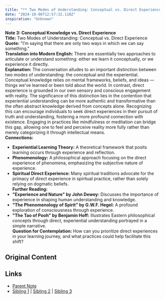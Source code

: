 ```yaml
---
title: "** Two Modes of Understanding: Conceptual vs. Direct Experience"
date: "2024-10-06T12:57:32.110Z"
inspiration: "Unknown"
---
```


  
**Note 3: Conceptual Knowledge vs. Direct Experience**  
**Title:** Two Modes of Understanding: Conceptual vs. Direct Experience  
**Quote:** "I’m saying that there are only two ways in which we can say something."  
**Translation into Modern English:** There are essentially two approaches to articulate or understand something: either we learn it conceptually, or we experience it directly.  
**Explanation:** The conversation alludes to an important distinction between two modes of understanding: the conceptual and the experiential. Conceptual knowledge relies on mental frameworks, beliefs, and ideas — things we've learned or been told about the world. In contrast, direct experience is grounded in our own sensory and conscious engagement with reality. The significance of this distinction lies in the contention that experiential understanding can be more authentic and transformative than the often abstract knowledge derived from concepts alone. Recognizing this can encourage individuals to seek direct experiences in their pursuit of truth and understanding, fostering a more profound connection with existence. Engaging in practices like mindfulness or meditation can bridge this gap, allowing one to feel and perceive reality more fully rather than merely categorizing it through intellectual means.  
**Connections:**  
- **Experiential Learning Theory:** A theoretical framework that posits learning occurs through experience and reflection.  
- **Phenomenology:** A philosophical approach focusing on the direct experience of phenomena, emphasizing the subjective nature of experience.  
- **Spiritual Direct Experience:** Many spiritual traditions advocate for the primacy of direct experience in spiritual practice, rather than solely relying on dogmatic beliefs.  
**Further Reading:**  
- **"Experience and Nature" by John Dewey:** Discusses the importance of experience in shaping human understanding and knowledge.  
- **"The Phenomenology of Spirit" by G.W.F. Hegel:** A profound exploration of consciousness through experience.  
- **"The Tao of Pooh" by Benjamin Hoff:** Illustrates Eastern philosophical concepts through direct, experiential understanding portrayed in a simple narrative.  
**Question for Contemplation:** How can you prioritize direct experiences in your learning journey, and what practices could help facilitate this shift?  



## Original Content



## Links

- [Parent Note](/parent-note.md)
- [Sibling 1](/zettel1.md) | [Sibling 2](/zettel2.md) | [Sibling 3](/zettel3.md)
